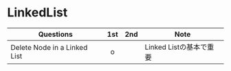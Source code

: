 # LinkedList

| Questions                    | 1st  | 2nd  | Note                    |
| ---------------------------- | :--: | :--: | ----------------------- |
| Delete Node in a Linked List |  o   |      | Linked Listの基本で重要 |


